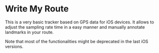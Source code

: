 # Write My Route
This is a very basic tracker based on GPS data for iOS devices. It allows to adjust the sampling rate time in a easy manner and manually annotate landmarks in your route.

Note that most of the functionalities might be deprecated in the last iOS versions.
